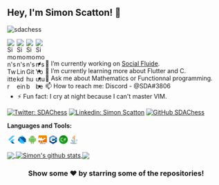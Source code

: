 ## Hey, I'm Simon Scatton! 👋

<p align="left"> <img src="https://komarev.com/ghpvc/?username=sdachess&label=Views&color=blue&style=plastic" alt="sdachess" /> </p>

<a href="https://twitter.com/sdachess">
  <img align="left" alt="Simon's Twitter" width="22px" src="https://cdn.jsdelivr.net/npm/simple-icons@v3/icons/twitter.svg" />
</a>
<a href="https://www.linkedin.com/in/simon-scatton-b69a02159/">
  <img align="left" alt="Simon's Linkdein" width="22px" src="https://cdn.jsdelivr.net/npm/simple-icons@v3/icons/linkedin.svg" />
</a>
<a href="https://github.com/sdachess">
  <img align="left" alt="Simon's Github" width="22px" src="https://cdn.jsdelivr.net/npm/simple-icons@v3/icons/github.svg" />
</a>
<a href="https://www.youtube.com/channel/UCqxyo3QQ54CkNIPyCLrNpLg">
  <img align="left" alt="Simon's Youtube" width="22px" src="https://cdn.jsdelivr.net/npm/simple-icons@v3/icons/youtube.svg" />
</a>

<br/>
<br/>



- 🔭 I’m currently working on [Social Fluide](https://social-fluide.com/).
- 🌱 I’m currently learning more about Flutter and C.
- 💬 Ask me about Mathematics or Functionnal programming.
- 📫 How to reach me: Discord - @SDA#3806
- ⚡ Fun fact: I cry at night because I can't master VIM.

[![Twitter: SDAChess](https://img.shields.io/twitter/follow/sdachess?style=social)](https://twitter.com/sdachess)
[![Linkedin: Simon Scatton](https://img.shields.io/badge/-Simon%20Scatton-blue?style=flat-square&logo=Linkedin&logoColor=white&link=https://www.linkedin.com/in/simon-scatton-b69a02159/)](https://www.linkedin.com/in/simon-scatton-b69a02159/)
[![GitHub SDAChess](https://img.shields.io/github/followers/sdachess?label=follow&style=social)](https://github.com/sdachess)


**Languages and Tools:**  

<code><img height="20" src="https://raw.githubusercontent.com/github/explore/80688e429a7d4ef2fca1e82350fe8e3517d3494d/topics/flutter/flutter.png"></code>
<code><img height="20" src="https://raw.githubusercontent.com/github/explore/80688e429a7d4ef2fca1e82350fe8e3517d3494d/topics/dart/dart.png"></code>
<code><img height="20" src="https://raw.githubusercontent.com/github/explore/80688e429a7d4ef2fca1e82350fe8e3517d3494d/topics/android/android.png"></code>
<code><img height="20" src="https://raw.githubusercontent.com/github/explore/80688e429a7d4ef2fca1e82350fe8e3517d3494d/topics/ocaml/ocaml.png"></code>
<code><img height="20" src="https://raw.githubusercontent.com/github/explore/80688e429a7d4ef2fca1e82350fe8e3517d3494d/topics/cpp/cpp.png"></code>
<code><img height="20" src="https://raw.githubusercontent.com/github/explore/80688e429a7d4ef2fca1e82350fe8e3517d3494d/topics/csharp/csharp.png"></code>
<code><img height="20" src="https://raw.githubusercontent.com/github/explore/80688e429a7d4ef2fca1e82350fe8e3517d3494d/topics/java/java.png"></code>


<a href="https://github.com/sdachess">
  <img align="center" src="https://github-readme-stats.vercel.app/api/top-langs/?username=sdachess&theme=light&hide_langs_below=1" />
</a>
<a href="https://github.com/sdachess">
 <img align="center" src="https://github-readme-stats.vercel.app/api?username=sdachess&show_icons=true&theme=light&line_height=27" alt="Simon's github stats"/>
</a>
<a href="https://github.com/thenaturlfoundation/naturL">
  <img align="center" src="https://github-readme-stats.vercel.app/api/pin/?username=thenaturlfoundation&repo=naturL&theme=light" />
</a>
<div align="center">

### Show some ❤️ by starring some of the repositories!

</div>
